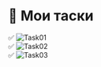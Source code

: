 # 🐙 Мои таски

✅ ![Task01](https://github.com/rtu-os/ktso-0x-20/tree/main/ktso-06-20/04_Danila_Egorov/task01)
</br>
✅ ![Task02](https://github.com/rtu-os/ktso-0x-20/tree/main/ktso-06-20/04_Danila_Egorov/task02)
</br>
✅ ![Task03](https://github.com/rtu-os/ktso-0x-20/tree/main/ktso-06-20/04_Danila_Egorov/task03)
